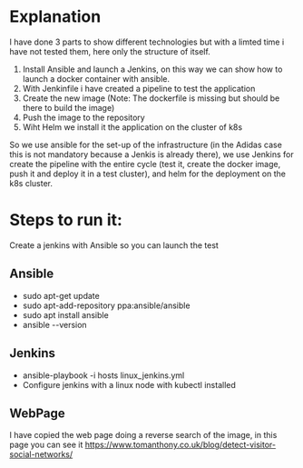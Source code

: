 # Explanation

I have done 3 parts to show different technologies but with a limted time i have not tested them, here only the structure of itself.

1. Install Ansible and launch a Jenkins, on this way we can show how to launch a docker container with ansible. 
2. With Jenkinfile i have created a pipeline to test the application
3. Create the new image (Note: The dockerfile is missing but should be there to build the image)
4. Push the image to the repository
5. Wiht Helm we install it the application on the cluster of k8s

So we use ansible for the set-up of the infrastructure (in the Adidas case this is not mandatory because a Jenkis is already there), we use Jenkins for create the pipeline with the entire cycle (test it, create the docker image, push it and deploy it in a test cluster), and helm for the deployment on the k8s cluster.

# Steps to run it:
Create a jenkins with Ansible so you can launch the test

## Ansible
- sudo apt-get update
- sudo apt-add-repository ppa:ansible/ansible
- sudo apt install ansible
- ansible --version

## Jenkins
- ansible-playbook -i hosts linux_jenkins.yml
- Configure jenkins with a linux node with kubectl installed

## WebPage

I have copied the web page doing a reverse search of the image, in this page you can see it https://www.tomanthony.co.uk/blog/detect-visitor-social-networks/